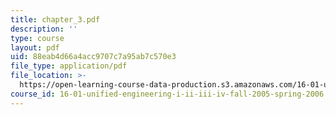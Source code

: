 ```yaml
---
title: chapter_3.pdf
description: ''
type: course
layout: pdf
uid: 88eab4d66a4acc9707c7a95ab7c570e3
file_type: application/pdf
file_location: >-
  https://open-learning-course-data-production.s3.amazonaws.com/16-01-unified-engineering-i-ii-iii-iv-fall-2005-spring-2006/88eab4d66a4acc9707c7a95ab7c570e3_chapter_3.pdf
course_id: 16-01-unified-engineering-i-ii-iii-iv-fall-2005-spring-2006
---
```

